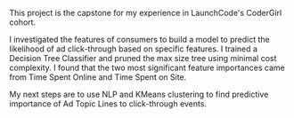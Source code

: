 This project is the capstone for my experience in LaunchCode's CoderGirl cohort.

I investigated the features of consumers to build a model to predict the likelihood of ad click-through based on specific features.
I trained a Decision Tree Classifier and pruned the max size tree using minimal cost complexity.
I found that the two most significant feature importances came from Time Spent Online and Time Spent on Site. 

My next steps are to use NLP and KMeans clustering to find predictive importance of Ad Topic Lines to click-through events.
